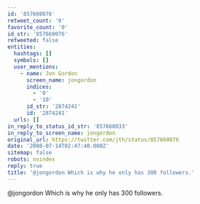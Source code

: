 ```yaml
---
id: '857660076'
retweet_count: '0'
favorite_count: '0'
id_str: '857660076'
retweeted: false
entities:
  hashtags: []
  symbols: []
  user_mentions:
    - name: Jon Gordon
      screen_name: jongordon
      indices:
        - '0'
        - '10'
      id_str: '2874241'
      id: '2874241'
  urls: []
in_reply_to_status_id_str: '857660033'
in_reply_to_screen_name: jongordon
original_url: https://twitter.com/jth/status/857660076
date: '2008-07-14T02:47:40.000Z'
sitemap: false
robots: noindex
reply: true
title: '@jongordon Which is why he only has 300 followers.'
---
```


@jongordon Which is why he only has 300 followers.